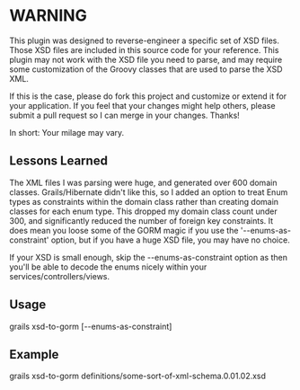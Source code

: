 WARNING
=======

This plugin was designed to reverse-engineer a specific set of XSD files.  Those XSD files are included in this source code for your reference.  This plugin may not work with the XSD file you need to parse, and may require some customization of the Groovy classes that are used to parse the XSD XML.

If this is the case, please do fork this project and customize or extend it for your application.  If you feel that your changes might help others, please submit a pull request so I can merge in your changes. Thanks!

In short: Your milage may vary.

Lessons Learned
---------------

The XML files I was parsing were huge, and generated over 600 domain classes.  Grails/Hibernate didn't like this, so I added an option to treat Enum types as constraints within the domain class rather than creating domain classes for each enum type.  This dropped my domain class count under 300, and significantly reduced the number of foreign key constraints.  It does mean you loose some of the GORM magic if you use the '--enums-as-constraint' option, but if you have a huge XSD file, you may have no choice.

If your XSD is small enough, skip the --enums-as-constraint option as then you'll be able to decode the enums nicely within your services/controllers/views.


Usage
-----

  grails xsd-to-gorm [--enums-as-constraint]  <path-to-xsd-file>

Example
-------

  grails xsd-to-gorm definitions/some-sort-of-xml-schema.0.01.02.xsd
